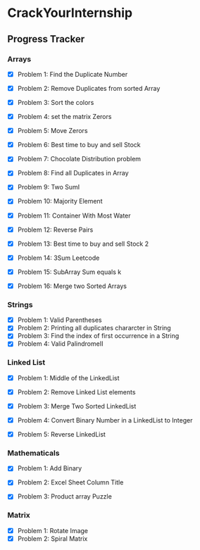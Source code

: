 # CrackYourInternship
## Progress Tracker

### Arrays
- [X] Problem 1: Find the Duplicate Number
- [X] Problem 2: Remove Duplicates from sorted Array
- [X] Problem 3: Sort the colors
- [X] Problem 4: set the matrix Zerors
- [X] Problem 5: Move Zerors
- [X] Problem 6: Best time to buy and sell Stock
- [X] Problem 7: Chocolate Distribution problem
- [X] Problem 8: Find all Duplicates in Array
- [X] Problem 9: Two SumI
- [X] Problem 10: Majority Element 
- [x] Problem 11: Container With Most Water
- [X] Problem 12: Reverse Pairs
- [X] Problem 13: Best time to buy and sell Stock 2
- [X] Problem 14: 3Sum Leetcode
- [x] Problem 15: SubArray Sum equals k
- [X] Problem 16: Merge two Sorted Arrays 


### Strings
- [X] Problem 1: Valid Parentheses
- [X] Problem 2: Printing all duplicates chararcter in String 
- [X] Problem 3: Find the index of first occurrence in a String 
- [X] Problem 4: Valid PalindromeII

### Linked List
- [x] Problem 1: Middle of the LinkedList
- [X] Problem 2: Remove Linked List elements
- [x] Problem 3: Merge Two Sorted LinkedList 
- [X] Problem 4: Convert Binary Number in a LinkedList to Integer
- [X] Problem 5: Reverse LinkedList 
  

### Mathematicals
- [x] Problem 1: Add Binary  
- [X] Problem 2: Excel Sheet Column Title
- [x] Problem 3: Product array Puzzle


### Matrix
- [X] Problem 1: Rotate Image
- [X] Problem 2: Spiral Matrix